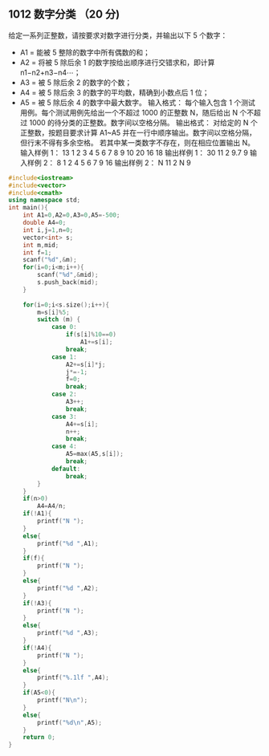 ## 1012 数字分类 （20 分)
给定一系列正整数，请按要求对数字进行分类，并输出以下 5 个数字：
* A1 = 能被 5 整除的数字中所有偶数的和；
* A2 = 将被 5 除后余 1 的数字按给出顺序进行交错求和，即计算 n1−n2+n3−n4⋯；
* A3 = 被 5 除后余 2 的数字的个数；
* A4 = 被 5 除后余 3 的数字的平均数，精确到小数点后 1 位；
* A5 = 被 5 除后余 4 的数字中最大数字。
输入格式：
每个输入包含 1 个测试用例。每个测试用例先给出一个不超过 1000 的正整数 N，随后给出 N 个不超过 1000 的待分类的正整数。数字间以空格分隔。
输出格式：
对给定的 N 个正整数，按题目要求计算 A1~A5 并在一行中顺序输出。数字间以空格分隔，但行末不得有多余空格。
若其中某一类数字不存在，则在相应位置输出 N。
输入样例 1：
13 1 2 3 4 5 6 7 8 9 10 20 16 18
输出样例 1：
30 11 2 9.7 9
输入样例 2：
8 1 2 4 5 6 7 9 16
输出样例 2：
N 11 2 N 9

```cpp
#include<iostream>
#include<vector>
#include<cmath>
using namespace std;
int main(){
    int A1=0,A2=0,A3=0,A5=-500;
    double A4=0;
    int i,j=1,n=0;
    vector<int> s;
    int m,mid;
    int f=1;
    scanf("%d",&m);
    for(i=0;i<m;i++){
        scanf("%d",&mid);
        s.push_back(mid);
    }
    
    for(i=0;i<s.size();i++){
        m=s[i]%5;
        switch (m) {
            case 0:
                if(s[i]%10==0)
                    A1+=s[i];
                break;
            case 1:
                A2+=s[i]*j;
                j*=-1;
                f=0;
                break;
            case 2:
                A3++;
                break;
            case 3:
                A4+=s[i];
                n++;
                break;
            case 4:
                A5=max(A5,s[i]);
                break;
            default:
                break;
        }
    }
    if(n>0)
        A4=A4/n;
    if(!A1){
        printf("N ");
    }
    else{
        printf("%d ",A1);
    }
    if(f){
        printf("N ");
    }
    else{
        printf("%d ",A2);
    }
    if(!A3){
        printf("N ");
    }
    else{
        printf("%d ",A3);
    }
    if(!A4){
        printf("N ");
    }
    else{
        printf("%.1lf ",A4);
    }
    if(A5<0){
        printf("N\n");
    }
    else{
        printf("%d\n",A5);
    }
    return 0;
}
```

